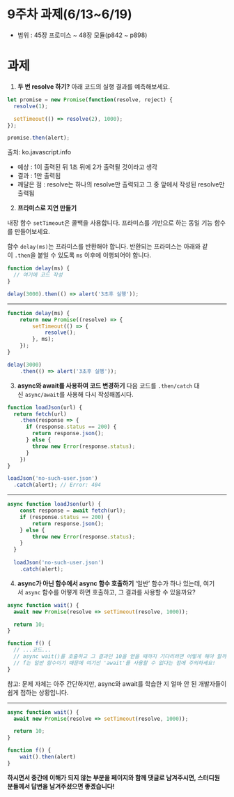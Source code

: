 # 9주차 과제(6/13~6/19)

- 범위 : 45장 프로미스 ~ 48장 모듈(p842 ~ p898)

# 과제

1. **두 번 resolve 하기?**
아래 코드의 실행 결과를 예측해보세요.

```jsx
let promise = new Promise(function(resolve, reject) {
  resolve(1);

  setTimeout(() => resolve(2), 1000);
});

promise.then(alert);
```

출처: ko.javascript.info

- 예상 : 1이 출력된 뒤 1초 뒤에 2가 출력될 것이라고 생각
- 결과 : 1만 출력됨
- 깨달은 점 : resolve는 하나의 resolve만 출력되고 그 중 앞에서 작성된 resolve만 출력됨

2. **프라미스로 지연 만들기**

내장 함수 `setTimeout`은 콜백을 사용합니다. 프라미스를 기반으로 하는 동일 기능 함수를 만들어보세요.

함수 `delay(ms)`는 프라미스를 반환해야 합니다. 반환되는 프라미스는 아래와 같이 `.then`을 붙일 수 있도록 `ms` 이후에 이행되어야 합니다.

```jsx
function delay(ms) {
  // 여기에 코드 작성
}

delay(3000).then(() => alert('3초후 실행'));
```

---

```jsx
function delay(ms) {
    return new Promise((resolve) => {
        setTimeout(() => {
            resolve();
        }, ms);
    });
}

delay(3000)
	.then(() => alert('3초후 실행'));
```

3. **async와 await를 사용하여 코드 변경하기**
다음 코드를 `.then/catch` 대신 `async/await`를 사용해 다시 작성해봅시다.

```jsx
function loadJson(url) {
  return fetch(url)
    .then(response => {
      if (response.status == 200) {
        return response.json();
      } else {
        throw new Error(response.status);
      }
    })
}

loadJson('no-such-user.json')
  .catch(alert); // Error: 404
```

---

```jsx
async function loadJson(url) {
    const response = await fetch(url);
    if (response.status == 200) {
        return response.json();
    } else {
        throw new Error(response.status);
    }
  }
  
  loadJson('no-such-user.json')
    .catch(alert);
```

4. ****async가 아닌 함수에서 async 함수 호출하기****
‘일반’ 함수가 하나 있는데, 여기서 `async` 함수를 어떻게 하면 호출하고, 그 결과를 사용할 수 있을까요?

```jsx
async function wait() {
  await new Promise(resolve => setTimeout(resolve, 1000));

  return 10;
}

function f() {
  // ...코드...
  // async wait()를 호출하고 그 결과인 10을 얻을 때까지 기다리려면 어떻게 해야 할까요?
  // f는 일반 함수이기 때문에 여기선 'await'를 사용할 수 없다는 점에 주의하세요!
}
```

참고: 문제 자체는 아주 간단하지만, async와 await를 학습한 지 얼마 안 된 개발자들이 쉽게 접하는 상황입니다.

---

```jsx
async function wait() {
  await new Promise(resolve => setTimeout(resolve, 1000));

  return 10;
}

function f() {
	wait().then(alert) 
}
```

**하시면서 중간에 이해가 되지 않는 부분을 페이지와 함께 댓글로 남겨주시면, 스터디원 분들께서 답변을 
남겨주셨으면 좋겠습니다!**
